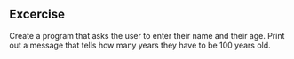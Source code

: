 ## Excercise

Create a program that asks the user to enter their name and their age. Print out a message that tells how many years
they have to be 100 years old.